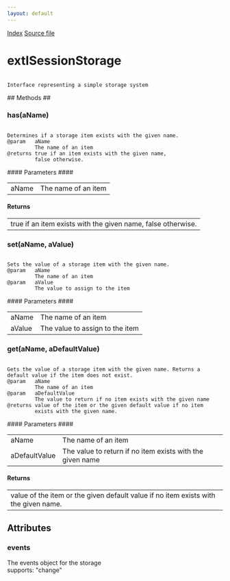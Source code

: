 ```yaml
---
layout: default
---
```

<div id='links'><a href="../index.html">Index</a>
<a href="http://dxr.mozilla.org/mozilla-central/source/toolkit/components/exthelper/extIApplication.idl">Source file</a>
</div>

# extISessionStorage #
<code>  
Interface representing a simple storage system  
  
</code>
## Methods ##

### has(aName) ###
<code>  
Determines if a storage item exists with the given name.  
@param   aName  
         The name of an item  
@returns true if an item exists with the given name,  
         false otherwise.  
  
</code>
#### Parameters ####

<table>

<tr>
<td>aName</td>
<td>         The name of an item  
</td>
</tr>

</table>

#### Returns ####

<table>

<tr>
<td>true if an item exists with the given name,  
         false otherwise.  
</td>
</tr>

</table>

### set(aName, aValue) ###
<code>  
Sets the value of a storage item with the given name.  
@param   aName  
         The name of an item  
@param   aValue  
         The value to assign to the item  
  
</code>
#### Parameters ####

<table>

<tr>
<td>aName</td>
<td>         The name of an item  
</td>
</tr>

<tr>
<td>aValue</td>
<td>         The value to assign to the item  
</td>
</tr>

</table>

### get(aName, aDefaultValue) ###
<code>  
Gets the value of a storage item with the given name. Returns a  
default value if the item does not exist.  
@param   aName  
         The name of an item  
@param   aDefaultValue  
         The value to return if no item exists with the given name  
@returns value of the item or the given default value if no item  
         exists with the given name.  
  
</code>
#### Parameters ####

<table>

<tr>
<td>aName</td>
<td>         The name of an item  
</td>
</tr>

<tr>
<td>aDefaultValue</td>
<td>         The value to return if no item exists with the given name  
</td>
</tr>

</table>

#### Returns ####

<table>

<tr>
<td>value of the item or the given default value if no item  
         exists with the given name.  
</td>
</tr>

</table>

## Attributes ##

### events ###
  
The events object for the storage  
supports: "change"  
  
